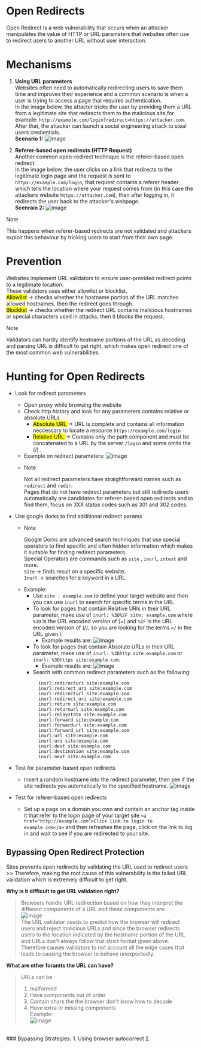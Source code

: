 # Open Redirects
Open Redirect is a web vulnerability that occurs when an attacker manipulates the value of HTTP or URL paramaters that websites often use to redirect users to another URL without user interaction. 
# Mechanisms 
1. **Using URL parameters** </br>
Websites often need to automatically redirecting users to save them time and improves their experience and a common scenario is when a user is trying to access a page that requires authentication.  </br> In the image below, the attacter tricks the user by providing them a URL from a legitimate site that redirects them to the malicious site,for example: `http://example.com/login?redirect=https://attacker.com`. After that, the attacker can launch a social engineering attack to steal users credientials. </br>
**Scenario 1:** 
![image](https://github.com/user-attachments/assets/e39c4e2d-52df-47ed-8217-374c742fa934) </br>

2. **Referer-based open redirects (HTTP Request)**\
Another common open-redirect technique is the referer-based open redirect.</br> In the image below, the user clicks on a link that redirects to the legitimate login page and the request is sent to `https://example.com/login`, that request contains a referer header which tells the location where your request comes from (in this case the attackers website `https://attacker.com`), then after logging in, it redirects the user back to the attacker's webpage.</br>
**Scenraio 2:**
![image](https://github.com/user-attachments/assets/b787ee1d-a9df-40a9-93a8-84a6773e947b) </br>
>[!Note]
>This happens when referer-based redirects are not validated and attackers exploit this behaviour by tricking users to start from their own page. </br>
# Prevention
Websites implement URL validators to ensure user-provided redirect points to a legitimate location.\
These validators uses either allowlist or blocklist.\
<mark>Allowlist</mark> -> checks whether the hostname portion of the URL matches allowed hostnames, then the redirect goes through.\
<mark>Blocklist</mark> -> checks whether the redirect URL contains malicious hostnames or special characters used in attacks, then it blocks the request.
>[!NOTE]
>Validators can hardly identify hostname portions of the URL as decoding and parsing URL is difficult to get right, which makes open redirect one of the most common web vulnerabilities. 

# Hunting for Open Redirects
- Look for redirect parameters
  - Open proxy while browsing the website
  - Check http history and look for any parameters contains relative or absolute URLs
    - <mark> Absolute URL </mark> -> URL is complete and contains all information neccessary to locate a resource `https://example.com/login`
    - <mark>  Relative URL </mark> -> Contains only the path component and must be concatenated to a URL by the server `/login` and some omits the (/) .
  - Example on redirect parameters: ![image](https://github.com/user-attachments/assets/a9a133ff-c27f-455d-a024-78565ae9d098) </br>
  - >[!Note]
    > Not all redirect parameters have straightforward names such as `redirect` and `redir`.\
    > Pages that do not have redirect parameters but still redirects users automatically are candidates for referer-based open redirects and to find them, focus on 3XX status codes such as 301         and 302 codes.
- Use google dorks to find additional redirect params
  
  - >[!NOTE]
    >Google Dorks are advanced search techniques that use special operators to find specific and often hidden information which makes it suitable for finding redirect parameters.\
    >Special Operators are commands such as `site` , `inurl`, `intext` and more.\
    >`Site` -> finds result on a specific website.\
    >`Inurl` -> searches for a keyword in a URL.
  - Example:
    - Use `site : example.com` to define your target website and then you can use `inurl` to search for specific terms in the URL
    - To look for pages that contain Relative URls in their URL parameter, make use of `inurl: %3D%2F site: example.com` where `%3D` is the URL encoded version of (=) and `%2F` is the URL encoded version of (/), so you are looking for the terms `=/` in the URL given.\
      - Example results are: ![image](https://github.com/user-attachments/assets/ffc59d96-28ea-4049-bac4-0b6b17942cb8)
    - To look for pages that contain Absolute URLs in their URL parameter, make use of `inurl: %3Dhttp site:example.com` or `inurl: %3Dhttps site:example.com`.
      - Example results are: ![image](https://github.com/user-attachments/assets/07d96a3c-bde6-4945-a794-076f213892a6)
    - Search with common redirect parameters such as the following:
        ```
          inurl:redirecturi site:example.com
          inurl:redirect_uri site:example.com
          inurl:redirecturl site:example.com
          inurl:redirect_uri site:example.com
          inurl:return site:example.com
          inurl:returnurl site:example.com
          inurl:relaystate site:example.com
          inurl:forward site:example.com
          inurl:forwardurl site:example.com
          inurl:forward_url site:example.com
          inurl:url site:example.com
          inurl:uri site:example.com
          inurl:dest site:example.com
          inurl:destination site:example.com
          inurl:next site:example.com
        ```
- Test for parameter-based open redirects
  - Insert a random hostname into the redirect parameter, then see if the site redirects you automatically to the specified hostname.
    ![image](https://github.com/user-attachments/assets/f4b44b6b-fa33-4698-a887-1e87b1063d41)
  
- Test for referer-based open redirects
  - Set up a page on a domain you own and contain an anchor tag inside it that refer to the login page of your target site `<a href="http://example.com">Click link to login to example.com</a>` and then refreshes the page, click on the link to log in and wait to see if you are redirected to your site.       
## Bypassing Open Redirect Protection
Sites prevents open redirects by validating the URL used to redirect users >> Therefore, making the root cause of this vulnerability is the failed URL validation which is extremely difficult to get right.</br>

**Why is it difficult to get URL validation right?**
> Browsers handle URL redirection based on how they interpret the different components of a URL and these components are:</br> ![image](https://github.com/user-attachments/assets/feb0f6d4-5730-4728-bee2-048601fb9753) </br>The URL validator needs to predict how the browser will redirect users and reject malicious URLs and since the browser redirects users to the location indicated by the hostname portion of the URL and URLs don't always follow that strict format given above. Therefore causes validators to not account all the edge cases that leads to causing the browser to behave unexpectedly.<br>

**What are other foramts the URL can have?**</br>
> URLs can be :
> 1. malformed
> 2. Have components out of order
> 3. Contain chars the the browser don't know how to decode
> 4. Have extra or missing components</br>
> Example:</br> ![image](https://github.com/user-attachments/assets/36b4524e-cb4c-42a5-a91e-847911a6d042)
</br>
### Bypassing Strategies: 
1. Using browser autocorrect
  2. 


   
